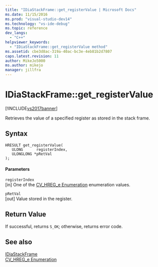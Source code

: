 ```yaml
---
title: "IDiaStackFrame::get_registerValue | Microsoft Docs"
ms.date: 11/15/2016
ms.prod: "visual-studio-dev14"
ms.technology: "vs-ide-debug"
ms.topic: reference
dev_langs: 
  - "C++"
helpviewer_keywords: 
  - "IDiaStackFrame::get_registerValue method"
ms.assetid: cbe3d8ac-319a-40ac-bc3e-4eb81b2d7807
caps.latest.revision: 11
author: MikeJo5000
ms.author: mikejo
manager: jillfra
---
```

# IDiaStackFrame::get_registerValue
[!INCLUDE[vs2017banner](../../includes/vs2017banner.md)]

Retrieves the value of a specified register as stored in the stack frame.  
  
## Syntax  
  
```cpp#  
HRESULT get_registerValue(  
   ULONG      registerIndex,  
   ULONGLONG *pRetVal  
);  
```  
  
#### Parameters  
 `registerIndex`  
 [in] One of the [CV_HREG_e Enumeration](../../debugger/debug-interface-access/cv-hreg-e.md) enumeration values.  
  
 `pRetVal`  
 [out] Value stored in the register.  
  
## Return Value  
 If successful, returns `S_OK`; otherwise, returns error code.  
  
## See also  
 [IDiaStackFrame](../../debugger/debug-interface-access/idiastackframe.md)   
 [CV_HREG_e Enumeration](../../debugger/debug-interface-access/cv-hreg-e.md)
